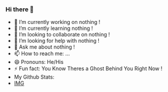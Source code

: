 ### Hi there 👋

<!--
**TheSGH/TheSGH** is a ✨ _special_ ✨ repository because its `README.md` (this file) appears on your GitHub profile.

Here are some ideas to get you started:
-->
- 🔭 I’m currently working on nothing !
- 🌱 I’m currently learning nothing !
- 👯 I’m looking to collaborate on nothing !
- 🤔 I’m looking for help with nothing !
- 💬 Ask me about nothing !
- 📫 How to reach me: ...
- 😄 Pronouns: He/His
- ⚡ Fun fact: You Know Theres a Ghost Behind You Right Now !
- My Github Stats:
- [IMG](https://github-readme-stats.vercel.app/api?username=TheSGH)

